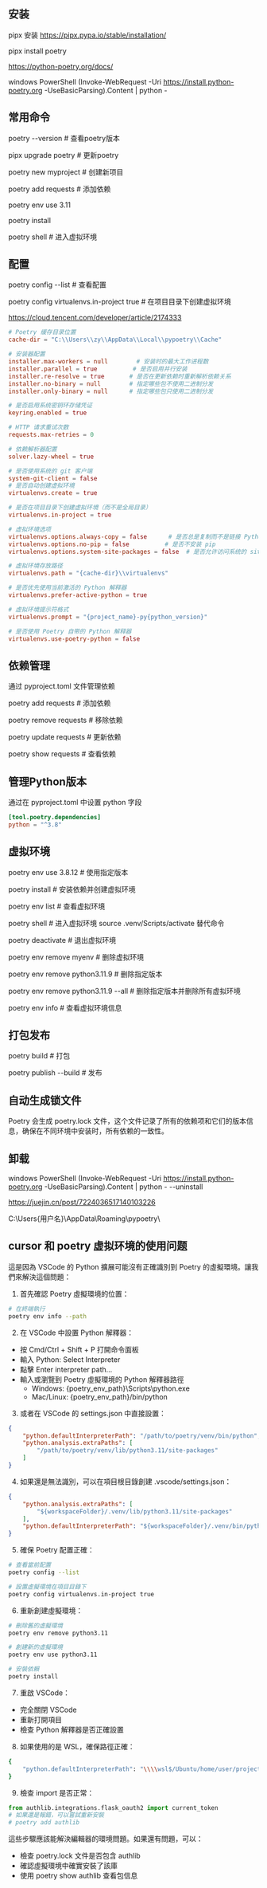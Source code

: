 
## 安装

pipx 安装
https://pipx.pypa.io/stable/installation/

pipx install poetry


https://python-poetry.org/docs/

windows PowerShell
(Invoke-WebRequest -Uri https://install.python-poetry.org -UseBasicParsing).Content | python -



## 常用命令

poetry --version # 查看poetry版本

pipx upgrade poetry # 更新poetry

poetry new myproject  # 创建新项目

poetry add requests  # 添加依赖

poetry env use 3.11

poetry install

poetry shell  # 进入虚拟环境

## 配置

poetry config --list # 查看配置

poetry config virtualenvs.in-project true # 在项目目录下创建虚拟环境

https://cloud.tencent.com/developer/article/2174333

```toml
# Poetry 缓存目录位置
cache-dir = "C:\\Users\\zy\\AppData\\Local\\pypoetry\\Cache"

# 安装器配置
installer.max-workers = null        # 安装时的最大工作进程数
installer.parallel = true          # 是否启用并行安装
installer.re-resolve = true       # 是否在更新依赖时重新解析依赖关系
installer.no-binary = null        # 指定哪些包不使用二进制分发
installer.only-binary = null      # 指定哪些包只使用二进制分发

# 是否启用系统密钥环存储凭证
keyring.enabled = true

# HTTP 请求重试次数
requests.max-retries = 0

# 依赖解析器配置
solver.lazy-wheel = true

# 是否使用系统的 git 客户端
system-git-client = false
# 是否自动创建虚拟环境
virtualenvs.create = true

# 是否在项目目录下创建虚拟环境（而不是全局目录）
virtualenvs.in-project = true

# 虚拟环境选项
virtualenvs.options.always-copy = false      # 是否总是复制而不是链接 Python 可执行文件
virtualenvs.options.no-pip = false          # 是否不安装 pip
virtualenvs.options.system-site-packages = false  # 是否允许访问系统的 site-packages

# 虚拟环境存放路径
virtualenvs.path = "{cache-dir}\\virtualenvs"

# 是否优先使用当前激活的 Python 解释器
virtualenvs.prefer-active-python = true

# 虚拟环境提示符格式
virtualenvs.prompt = "{project_name}-py{python_version}"

# 是否使用 Poetry 自带的 Python 解释器
virtualenvs.use-poetry-python = false
```



## 依赖管理

通过 pyproject.toml 文件管理依赖


poetry add requests # 添加依赖

poetry remove requests # 移除依赖

poetry update requests # 更新依赖

poetry show requests # 查看依赖


## 管理Python版本

通过在 pyproject.toml 中设置 python 字段

```toml
[tool.poetry.dependencies]
python = "^3.8"
```


## 虚拟环境

poetry env use 3.8.12 # 使用指定版本

poetry install # 安装依赖并创建虚拟环境

poetry env list # 查看虚拟环境



poetry shell # 进入虚拟环境 source .venv/Scripts/activate 替代命令

poetry deactivate # 退出虚拟环境


poetry env remove myenv # 删除虚拟环境

poetry env remove python3.11.9 # 删除指定版本

poetry env remove python3.11.9 --all # 删除指定版本并删除所有虚拟环境

poetry env info # 查看虚拟环境信息



## 打包发布

poetry build # 打包

poetry publish --build # 发布


## 自动生成锁文件

Poetry 会生成 poetry.lock 文件，这个文件记录了所有的依赖项和它们的版本信息，确保在不同环境中安装时，所有依赖的一致性。




## 卸载

windows PowerShell
(Invoke-WebRequest -Uri https://install.python-poetry.org -UseBasicParsing).Content | python -  --uninstall

https://juejin.cn/post/7224036517140103226

C:\Users\{用户名}\AppData\Roaming\pypoetry\




## cursor 和 poetry 虚拟环境的使用问题

這是因為 VSCode 的 Python 擴展可能沒有正確識別到 Poetry 的虛擬環境。讓我們來解決這個問題：

1. 首先確認 Poetry 虛擬環境的位置：
```bash
# 在終端執行
poetry env info --path
```

2. 在 VSCode 中設置 Python 解釋器：

- 按 Cmd/Ctrl + Shift + P 打開命令面板
- 輸入 Python: Select Interpreter
- 點擊 Enter interpreter path...
- 輸入或瀏覽到 Poetry 虛擬環境的 Python 解釋器路徑
  - Windows: {poetry_env_path}\Scripts\python.exe
  - Mac/Linux: {poetry_env_path}/bin/python

3. 或者在 VSCode 的 settings.json 中直接設置：

```json
{
    "python.defaultInterpreterPath": "/path/to/poetry/venv/bin/python",
    "python.analysis.extraPaths": [
        "/path/to/poetry/venv/lib/python3.11/site-packages"
    ]
}
```

4. 如果還是無法識別，可以在項目根目錄創建 .vscode/settings.json：
```json
{
    "python.analysis.extraPaths": [
        "${workspaceFolder}/.venv/lib/python3.11/site-packages"
    ],
    "python.defaultInterpreterPath": "${workspaceFolder}/.venv/bin/python"
}
```

5. 確保 Poetry 配置正確：
```bash
# 查看當前配置
poetry config --list

# 設置虛擬環境在項目目錄下
poetry config virtualenvs.in-project true
```


6. 重新創建虛擬環境：

```bash
# 刪除舊的虛擬環境
poetry env remove python3.11

# 創建新的虛擬環境
poetry env use python3.11

# 安裝依賴
poetry install
```

7. 重啟 VSCode：
- 完全關閉 VSCode
- 重新打開項目
- 檢查 Python 解釋器是否正確設置

8. 如果使用的是 WSL，確保路徑正確：

```bash
{
    "python.defaultInterpreterPath": "\\\\wsl$/Ubuntu/home/user/project/.venv/bin/python"
}
```

9. 檢查 import 是否正常：

```python
from authlib.integrations.flask_oauth2 import current_token
# 如果還是報錯，可以嘗試重新安裝
# poetry add authlib
```

這些步驟應該能解決編輯器的環境問題。如果還有問題，可以：

- 檢查 poetry.lock 文件是否包含 authlib
- 確認虛擬環境中確實安裝了該庫
- 使用 poetry show authlib 查看包信息
